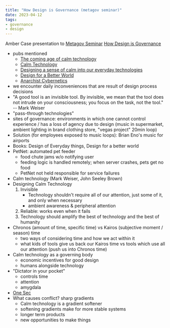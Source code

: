 ```yaml
---
title: "How Design is Governance (metagov seminar)"
date: 2023-04-12
tags:
- governance
- design
---
```

Amber Case presentation to [Metagov Seminar](https://metagov.org/seminar/)
[How Design is Governance](https://uxdesign.cc/how-design-is-governance-7c8dd466d753)
- pubs mentioned
	- [The coming age of calm technology](https://link.springer.com/chapter/10.1007/978-1-4612-0685-9_6)
	- [Calm Technology](https://www.oreilly.com/library/view/calm-technology/9781491925874/)
	- [Designing a sense of calm into our everyday technologies](https://www.editorx.com/shaping-design/article/calm-technology)
	- [Design for a Better World](https://mitpress.mit.edu/9780262047951/design-for-a-better-world/)
	- [Anarchist Cybernetics](https://bristoluniversitypress.co.uk/anarchist-cybernetics)
- we encounter daily inconveniences that are result of design process decisions
- "A good tool is an invisible tool. By invisible, we mean that the tool does not intrude on your consciousness; you focus on the task, not the tool." -- Mark Weiser
- "pass-through technologies"
- sites of governance: environments in which one cannot control experience / has a loss of agency due to design (music in supermarket, ambient lighting in brand clothing store, "vegas project" 20min loop)
- Solution (for employees exposed to music loops): Brian Eno's music for airports
- Books: Design of Everyday things, Design for a better world
- PetNet: automated pet feeder
	- food chute jams w/o notifying user
	- feeding logic is handled remotely; when server crashes, pets get no food
	- PetNet not held responsible for service failures
- Calm technology (Mark Weiser, John Seeley Brown)
- Designing Calm Technology
	1. Invisible
		- Technology shouldn't require all of our attention, just some of it, and only when necessary
		- ambient awareness & peripheral attention
	2. Reliable: works even when it fails
	3. Technology should amplify the best of technology and the best of humanity
- Chronos (amount of time, specific time) vs Kairos (subjective moment / season) time
	- two ways of considering time and how we act within it
	- what kids of tools give us back our Kairos time vs tools which use all our attention (push us into Chronos time)
- Calm technology as a governing body
	- economic incentives for good design
	- humans alongside technology
- "Dictator in your pocket"
	- controls time
	- attention
	- amygdala
- [One Sec](https://one-sec.app/) 
- What causes conflict? sharp gradients
	- Calm technology is a gradient softener
	- softening gradients make for more stable systems
	- longer term products
	- new opportunities to make things